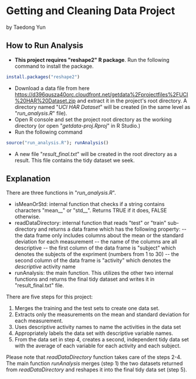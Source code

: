 # Getting and Cleaning Data Project

by Taedong Yun

## How to Run Analysis

* __This project requires "reshape2" R package__. Run the following command to install the package.
```R
install.packages("reshape2")
```
* Download a data file from here https://d396qusza40orc.cloudfront.net/getdata%2Fprojectfiles%2FUCI%20HAR%20Dataset.zip and extract it in the project's root directory. A directory named "*UCI HAR Dataset*" will be created (in the same level as "*run_analysis.R*" file).
* Open R console and set the project root directory as the working directory (or open "*getdata-proj.Rproj*" in R Studio.)
* Run the following command
```R
source("run_analysis.R"); runAnalysis()
```
* A new file "*result_final.txt*" will be created in the root directory as a result. This file contains the tidy dataset we seek.

## Explanation

There are three functions in "*run_analysis.R*".
- isMeanOrStd: internal function that checks if a string contains characters "mean__" or "std__". Returns TRUE if it does, FALSE otherwise.
- readDataDirectory: internal function that reads "test" or "train" sub-directory and returns a data frame which has the following property:
-- the data frame only includes columns about the mean or the standard deviation for each measurement
-- the name of the columns are all descriptive
-- the first column of the data frame is "subject" which denotes the subjects of the expriment (numbers from 1 to 30)
-- the second column of the data frame is "activity" which denotes the *descriptive* activity name
- runAnalysis: the main function. This utilizes the other two internal functions and returns the final tidy dataset and writes it in "result_final.txt" file.

There are five steps for this project:
1. Merges the training and the test sets to create one data set.
2. Extracts only the measurements on the mean and standard deviation for each measurement. 
3. Uses descriptive activity names to name the activities in the data set
4. Appropriately labels the data set with descriptive variable names. 
5. From the data set in step 4, creates a second, independent tidy data set with the average of each variable for each activity and each subject.

Please note that *readDataDirectory* function takes care of the steps 2-4. The main function *runAnalysis* merges (step 1) the two datasets returned from *readDataDirectory* and reshapes it into the final tidy data set (step 5).